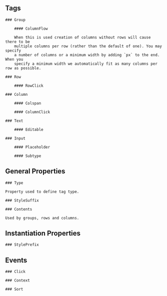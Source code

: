 ## Tags

	### Group

		#### ColumnFlow

		When this is used creation of columns without rows will cause there to be
		multiple columns per row (rather than the default of one). You may specify
		a number of columns or a minimum width by adding `px` to the end. When you
		specify a minimum width we automatically fit as many columns per row as possible.

	### Row

		#### RowClick

	### Column

		#### Colspan

		#### ColumnClick

	### Text

		#### Editable

	### Input

		#### Placeholder

		#### Subtype

## General Properties

	### Type

	Property used to define tag type.

	### StyleSuffix

	### Contents

	Used by groups, rows and columns.

## Instantiation Properties

	### StylePrefix

## Events

	### Click

	### Context

	### Sort
